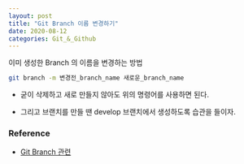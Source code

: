 ```yaml
---
layout: post
title: "Git Branch 이름 변경하기"
date: 2020-08-12
categories: Git_&_Github
---
```


이미 생성한 Branch 의 이름을 변경하는 방법

```bash
git branch -m 변경전_branch_name 새로운_branch_name
```

- 굳이 삭제하고 새로 만들지 않아도 위의 명령어를 사용하면 된다.

- 그리고 브랜치를 만들 땐 develop 브랜치에서 생성하도록 습관을 들이자.



### Reference

- [Git Branch 관련](https://thdev.tech/git/2016/12/19/Git-Branch-Name-Change/)
